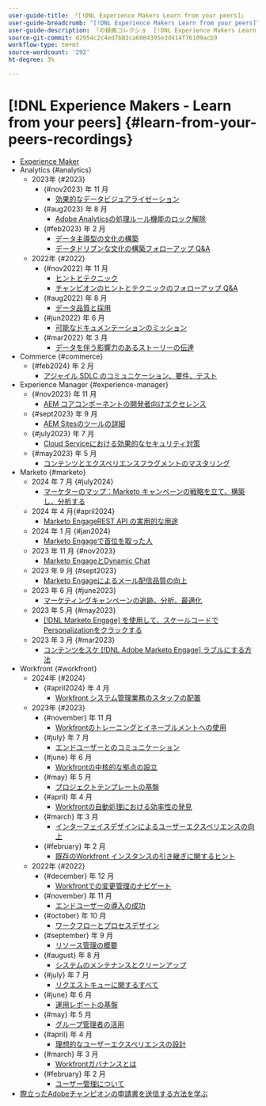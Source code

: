 ```yaml
---
user-guide-title: 「[!DNL Experience Makers Learn from your peers]」
user-guide-breadcrumb: "[!DNL Experience Makers Learn from your peers]"
user-guide-description: 「の録画コレクショ  [!DNL Experience Makers Learn from your peers]」
source-git-commit: d2954c2c4ed7b83ca6084395e3d414f76109acb9
workflow-type: tm+mt
source-wordcount: '292'
ht-degree: 3%

---
```



# [!DNL Experience Makers - Learn from your peers] {#learn-from-your-peers-recordings}

+ [Experience Maker](overview.md)
+ Analytics {#analytics}
   + 2023年 {#2023}
      + {#nov2023} 年 11 月
         + [効果的なデータビジュアライゼーション](analytics/nov2023/impactful-data-visualizations.md)
      + {#aug2023} 年 8 月
         + [Adobe Analyticsの処理ルール機能のロック解除](analytics/aug2023/processing-rules.md)
      + {#feb2023} 年 2 月
         + [データ主導型の文化の構築](analytics/feb2023/data-driven-culture.md)
         + [データドリブンな文化の構築フォローアップ Q&amp;A](analytics/feb2023/data-driven-culture-q-and-a.md)
   + 2022年 {#2022}
      + {#nov2022} 年 11 月
         + [ヒントとテクニック](analytics/nov2022/tips-and-tricks.md)
         + [チャンピオンのヒントとテクニックのフォローアップ Q&amp;A](analytics/nov2022/tips-and-tricks-q-and-a.md)
      + {#aug2022} 年 8 月
         + [データ品質と採用](analytics/aug2022/data-quality.md)
      + {#jun2022} 年 6 月
         + [可能なドキュメンテーションのミッション](analytics/june2022/mission-possible.md)
      + {#mar2022} 年 3 月
         + [データを伴う影響力のあるストーリーの伝達](analytics/mar2022/stories-with-data.md)
+ Commerce {#commerce}
   + {#feb2024} 年 2 月
      + [アジャイル SDLC のコミュニケーション、要件、テスト](commerce/2024/agile-sdlc.md)
+ Experience Manager {#experience-manager}
   + {#nov2023} 年 11 月
      + [AEM コアコンポーネントの開発者向けエクセレンス](experience-manager/nov2023/core-components.md)
   + {#sept2023} 年 9 月
      + [AEM Sitesのツールの詳細](experience-manager/sept2023/aem-sites-tools.md)
   + {#july2023} 年 7 月
      + [Cloud Serviceにおける効果的なセキュリティ対策 ](experience-manager/july2023/effective-security-strategies-in-cloud-service.md)
   + {#may2023} 年 5 月
      + [コンテンツとエクスペリエンスフラグメントのマスタリング](experience-manager/may2023/mastering-content-and-experience-fragments.md)
+ Marketo {#marketo}
   + 2024 年 7 月 {#july2024}
      + [マーケターのマップ：Marketo キャンペーンの戦略を立て、構築し、分析する](marketo/july2024/marketers-map-marketo-campaigns.md)
   + 2024 年 4 月{#april2024}
      + [Marketo EngageREST API の実用的な用途](marketo/april2024/practical-applications-of-marketo-engage-rest-api.md)
   + 2024 年 1 月 {#jan2024}
      + [Marketo Engageで首位を取った人](marketo/jan2024/person-scoring-mastery.md)
   + 2023 年 11 月 {#nov2023}
      + [Marketo EngageとDynamic Chat](marketo/nov2023/dynamic-chat.md)
   + 2023 年 9 月 {#sept2023}
      + [Marketo Engageによるメール配信品質の向上](marketo/sept2023/email-deliverability.md)
   + 2023 年 6 月 {#june2023}
      + [マーケティングキャンペーンの追跡、分析、最適化](marketo/june2023/marketing-campaigns.md)
   + 2023 年 5 月 {#may2023}
      + [ [!DNL Marketo Engage] を使用して、スケールコードでPersonalizationをクラックする](marketo/may2023/personalization-at-scale.md)
   + 2023 年 3 月 {#mar2023}
      + [コンテンツをスケ  [!DNL Adobe Marketo Engage]  ラブルにする方法](marketo/mar2023/templates-tokens-teamwork.md)
+ Workfront {#workfront}
   + 2024年 {#2024}
      + {#april2024} 年 4 月
         + [Workfront システム管理業務のスタッフの配置](workfront/2024/04/staffing-your-workfront-system-admin-practice.md)
   + 2023年 {#2023}
      + {#november} 年 11 月
         + [Workfrontのトレーニングとイネーブルメントへの使用](workfront/2023/11/using-workfront-for-training-and-enablement.md)
      + {#july} 年 7 月
         + [エンドユーザーとのコミュニケーション](workfront/2023/07/communicating-with-end-users.md)
      + {#june} 年 6 月
         + [Workfrontの中核的な拠点の設立](workfront/2023/06/establishing-a-workfront-center-of-excellence.md)
      + {#may} 年 5 月
         + [プロジェクトテンプレートの基盤](workfront/2023/05/foundations-of-project-templates.md)
      + {#april} 年 4 月
         + [Workfrontの自動処理における効率性の発見](workfront/2023/04/finding-efficiencies-in-workfront-automation.md)
      + {#march} 年 3 月
         + [インターフェイスデザインによるユーザーエクスペリエンスの向上](workfront/2023/03/improving-user-experience-with-interface-design.md)
      + {#february} 年 2 月
         + [既存のWorkfront インスタンスの引き継ぎに関するヒント](workfront/2023/02/tips-for-taking-over-an-existing-workfront-instance.md)
   + 2022年 {#2022}
      + {#december} 年 12 月
         + [Workfrontでの変更管理のナビゲート](workfront/2022/12/navigating-change-management.md)
      + {#november} 年 11 月
         + [エンドユーザーの導入の成功](workfront/2022/11/successful-end-user-adoption.md)
      + {#october} 年 10 月
         + [ワークフローとプロセスデザイン](workfront/2022/10/workflow-and-process-design.md)
      + {#september} 年 9 月
         + [リソース管理の概要](workfront/2022/09/getting-started-with-resource-management.md)
      + {#august} 年 8 月
         + [システムのメンテナンスとクリーンアップ](workfront/2022/08/system-maintenance-and-cleanup.md)
      + {#july} 年 7 月
         + [リクエストキューに関するすべて](workfront/2022/07/all-about-request-queues.md)
      + {#june} 年 6 月
         + [運用レポートの基盤](workfront/2022/06/foundations-of-operational-reporting.md)
      + {#may} 年 5 月
         + [グループ管理者の活用](workfront/2022/05/leveraging-the-group-admin.md)
      + {#april} 年 4 月
         + [理想的なユーザーエクスペリエンスの設計](workfront/2022/04/designing-an-ideal-user-experience.md)
      + {#march} 年 3 月
         + [Workfrontガバナンスとは](workfront/2022/03/what-is-workfront-governance.md)
      + {#february} 年 2 月
         + [ユーザー管理について](workfront/2022/02/understanding-user-management.md)
+ [際立ったAdobeチャンピオンの申請書を送信する方法を学ぶ](./adobe-champion-application.md)
